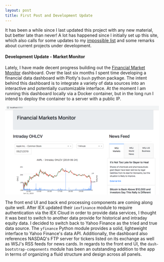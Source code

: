 ```yaml
---
layout: post
title: First Post and Development Update
---
```


It has been a while since I last updated this project with any new material, but better late than never! A lot has
happened since I initially set up this site, which also calls for some updates to my 
[impossible list](https://bormanjo.github.io/impossible-list/) and some remarks about current projects under 
development.

#### Development Update - Market Monitor

Lately, I have made decent progress building out the [Financial Market Monitor](https://github.com/bormanjo/markets-monitor) 
dashboard. Over the last six months I spent time developing a financial data dashboard with Plotly's `Dash` python 
package. The intent behind this dashboard is to integrate a variety of data sources into an interactive and potentially
customizable interface. At the moment I am running this dashboard locally via a Docker container, but in the long run I
intend to deploy the container to a server with a public IP.

![Dashboard Image](https://github.com/bormanjo/markets-monitor/blob/master/images/dashboard.png?raw=true)

The front end UI and back end processing components are coming along quite well. After IEX updated their `iexfinance` 
module to require authentication via the IEX Cloud in order to provide data services, I thought it was best to switch to
another data provide for historical and intraday equity data. I decided to switch back to Yahoo Finance as the tried and
true data source. The `yfinance` Python module provides a solid, lightweight interface to Yahoo Finance's data API. 
Additionally, the dashboard also references NASDAQ's FTP server for tickers listed on its exchange as well as WSJ's
RSS feeds for news cards. In regards to the front end UI, the `dash-bootstrap-components` module has been an outstanding 
addition to the app in terms of organizing a fluid structure and design across all panels.

